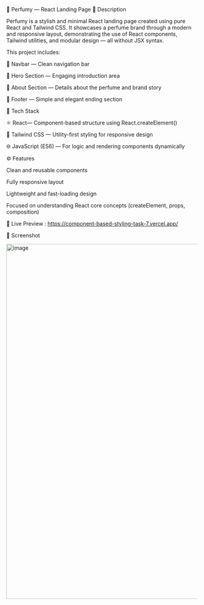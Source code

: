 💐 Perfumy — React Landing Page
📌 Description

Perfumy is a stylish and minimal React landing page created using pure React and Tailwind CSS.
It showcases a perfume brand through a modern and responsive layout, demonstrating the use of React components, Tailwind utilities, and modular design — all without JSX syntax.

This project includes:

🧭 Navbar — Clean navigation bar

💫 Hero Section — Engaging introduction area

🧴 About Section — Details about the perfume and brand story

👣 Footer — Simple and elegant ending section

🧰 Tech Stack

⚛️ React— Component-based structure using React.createElement()

🎨 Tailwind CSS — Utility-first styling for responsive design

🌐 JavaScript (ES6) — For logic and rendering components dynamically

⚙️ Features

Clean and reusable components

Fully responsive layout

Lightweight and fast-loading design

Focused on understanding React core concepts (createElement, props, composition)

🚀 Live Preview  :   https://component-based-styling-task-7.vercel.app/

📸 Screenshot

<img width="1919" height="936" alt="image" src="https://github.com/user-attachments/assets/8ffd1f6c-97ab-443a-97af-4d281ed158dd" />
